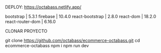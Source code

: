 DEPLOY: https://octabass.netlify.app/

bootstrap        | 5.3.1
firebase         | 10.4.0 
react-bootstrap  | 2.8.0
react-dom        | 18.2.0
react-router-dom | 6.16.0

CLONAR PROYECTO

git clone https://github.com/octabass/ecommerce-octabass.git
cd ecommerce-octabass
npm i
npm run dev